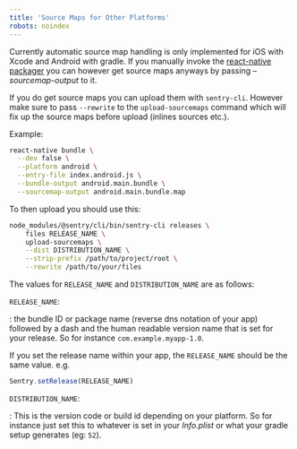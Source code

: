 ```yaml
---
title: 'Source Maps for Other Platforms'
robots: noindex
---
```


Currently automatic source map handling is only implemented for iOS with Xcode and Android with gradle. If you manually invoke the [react-native packager](https://github.com/facebook/metro) you can however get source maps anyways by passing _–sourcemap-output_ to it.

If you do get source maps you can upload them with `sentry-cli`. However make sure to pass `--rewrite` to the `upload-sourcemaps` command which will fix up the source maps before upload (inlines sources etc.).

Example:

```bash
react-native bundle \
  --dev false \
  --platform android \
  --entry-file index.android.js \
  --bundle-output android.main.bundle \
  --sourcemap-output android.main.bundle.map
```

To then upload you should use this:

```bash
node_modules/@sentry/cli/bin/sentry-cli releases \
    files RELEASE_NAME \
    upload-sourcemaps \
    --dist DISTRIBUTION_NAME \
    --strip-prefix /path/to/project/root \
    --rewrite /path/to/your/files
```

The values for `RELEASE_NAME` and `DISTRIBUTION_NAME` are as follows:

`RELEASE_NAME`:

: the bundle ID or package name (reverse dns notation of your app) followed by a dash and the human readable version name that 
is set for your release. So for instance `com.example.myapp-1.0`.

If you set the release name within your app, the `RELEASE_NAME` should be the same value. e.g.

```js
Sentry.setRelease(RELEASE_NAME)
```

`DISTRIBUTION_NAME`:

: This is the version code or build id depending on your platform. So for instance just set this to whatever is set in your _Info.plist_ or what your gradle setup generates (eg: `52`).
